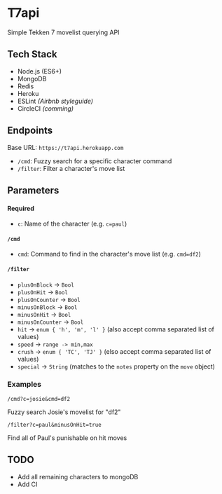 # T7api

Simple Tekken 7 movelist querying API

## Tech Stack

- Node.js (ES6+)
- MongoDB
- Redis
- Heroku
- ESLint *(Airbnb styleguide)*
- CircleCI *(comming)*

## Endpoints

Base URL: `https://t7api.herokuapp.com`

- `/cmd`: Fuzzy search for a specific character command
- `/filter`: Filter a character's move list

## Parameters

#### Required
- `c`: Name of the character (e.g. `c=paul`)

#### `/cmd`

- `cmd`: Command to find in the character's move list (e.g. `cmd=df2`)

#### `/filter`

- `plusOnBlock` -> `Bool`
- `plusOnHit` -> `Bool`
- `plusOnCounter` -> `Bool`
- `minusOnBlock` -> `Bool`
- `minusOnHit` -> `Bool`
- `minusOnCounter` -> `Bool`
- `hit` -> `enum { 'h', 'm', 'l' }` (also accept comma separated list of values)
- `speed` -> `range -> min,max`
- `crush` -> `enum { 'TC', 'TJ' }` (elso accept comma separated list of values)
- `special` -> `String` (matches to the `notes` property on the `move` object)

### Examples

```
/cmd?c=josie&cmd=df2
```
Fuzzy search Josie's movelist for "df2"

```
/filter?c=paul&minusOnHit=true
```
Find all of Paul's punishable on hit moves

## TODO

- Add all remaining characters to mongoDB
- Add CI
